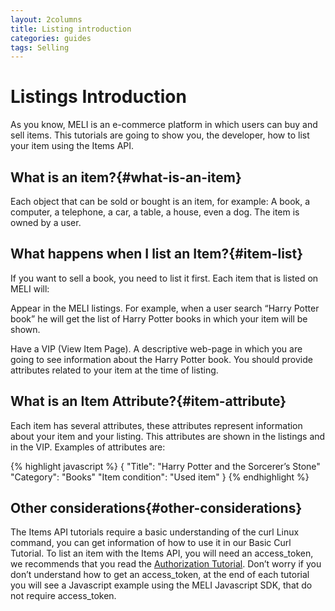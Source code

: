 ```yaml
---
layout: 2columns
title: Listing introduction
categories: guides
tags: Selling
---
```


# Listings Introduction



As you know, MELI is an e-commerce platform in which users can buy and sell items. This tutorials are going to show you, the developer, how to list your item using the Items API.



## What is an item?{#what-is-an-item}

Each object that can be sold or bought is an item, for example: A book, a computer, a telephone, a car, a table, a house, even a dog. The item is owned by a user.

## What happens when I list an Item?{#item-list}

If you want to sell a book, you need to list it first. Each item that is listed on MELI will:

Appear in the MELI listings. For example, when a user search “Harry Potter book” he will get the list of Harry Potter books in which your item will be shown.



Have a VIP (View Item Page). A descriptive web-page in which you are going to see information about the Harry Potter book.
You should provide attributes related to your item at the time of listing.

## What is an Item Attribute?{#item-attribute}

Each item has several attributes, these attributes represent information about your item and your listing. This attributes are shown in the listings and in the VIP. Examples of attributes are:

{% highlight javascript %} 
{
"Title": "Harry Potter and the Sorcerer’s Stone"
"Category": "Books"
"Item condition": "Used item"
}
{% endhighlight %}

## Other considerations{#other-considerations}

The Items API tutorials require a basic understanding of the curl Linux command, you can get information of how to use it in our Basic Curl Tutorial.
To list an item with the Items API, you will need an access_token, we recommends that you read the [Authorization Tutorial](../authentication-and-authorization).
Don’t worry if you don’t understand how to get an access_token, at the end of each tutorial you will see a Javascript example using the MELI Javascript SDK, that do not require access_token.
